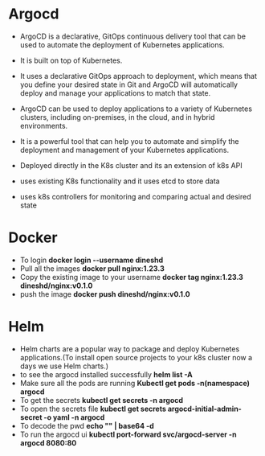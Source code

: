 # Argocd

- ArgoCD is a declarative, GitOps continuous delivery tool that can be used to automate the deployment of Kubernetes applications.
- It is built on top of Kubernetes.
- It uses a declarative GitOps approach to deployment, which means that you define your desired state in Git and ArgoCD will automatically deploy and manage your applications to match that state.
- ArgoCD can be used to deploy applications to a variety of Kubernetes clusters, including on-premises, in the cloud, and in hybrid environments.
- It is a powerful tool that can help you to automate and simplify the deployment and management of your Kubernetes applications.


- Deployed directly in the K8s cluster and its an extension of k8s API
- uses existing K8s functionality and it uses etcd to store data
- uses k8s controllers for monitoring and comparing actual and desired state 

# Docker
- To login  **docker login --username dineshd**
- Pull all the images  **docker pull nginx:1.23.3**
- Copy the existing image to your username **docker tag nginx:1.23.3 dineshd/nginx:v0.1.0**
- push the image  **docker push dineshd/nginx:v0.1.0**

# Helm
- Helm charts are a popular way to package and deploy Kubernetes applications.(To install open source projects to your k8s cluster now a days we use Helm charts.)
- to see the argocd installed successfully **helm list -A**
- Make sure all the pods are running **Kubectl get pods  -n(namespace)  argocd**
- To get the secrets **kubectl get secrets -n argocd**
- To open the secrets file **kubectl get secrets argocd-initial-admin-secret -o yaml -n argocd**
- To decode the pwd **echo "" | base64 -d**
- To run the argocd ui **kubectl port-forward svc/argocd-server -n argocd 8080:80**